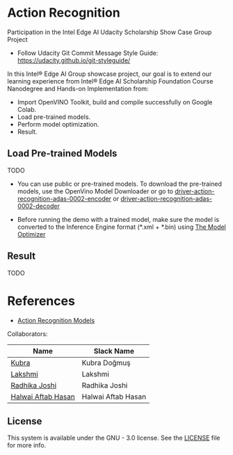 # Action Recognition

Participation in the Intel Edge AI Udacity Scholarship Show Case Group Project  
* Follow Udacity Git Commit Message Style Guide: https://udacity.github.io/git-styleguide/     


In this Intel® Edge AI Group showcase project, our goal is to extend our learning experience from Intel® Edge AI Scholarship Foundation Course Nanodegree and Hands-on Implementation from:    
* Import OpenVINO Toolkit, build and compile successfully on Google Colab.  
* Load pre-trained models.  
* Perform model optimization.   
* Result.

## Load Pre-trained Models   
TODO

*  You can use public or pre-trained models. To download the pre-trained models, use the OpenVino Model Downloader or go to [driver-action-recognition-adas-0002-encoder](https://docs.openvinotoolkit.org/latest/_models_intel_driver_action_recognition_adas_0002_encoder_description_driver_action_recognition_adas_0002_encoder.html) or [driver-action-recognition-adas-0002-decoder](https://docs.openvinotoolkit.org/latest/_models_intel_driver_action_recognition_adas_0002_decoder_description_driver_action_recognition_adas_0002_decoder.html)

* Before running the demo with a trained model, make sure the model is converted to the Inference Engine format (*.xml + *.bin) using [The Model Optimizer](https://docs.openvinotoolkit.org/latest/_docs_MO_DG_Deep_Learning_Model_Optimizer_DevGuide.html)


## Result
TODO  

# References

* [Action Recognition Models](https://docs.openvinotoolkit.org/latest/usergroup11.html)

Collaborators:  

| Name | Slack Name |
| ------------------------- | ------------------------- |
| [Kubra](https://github.com/kubradogmus) | Kubra Doğmuş | 
| [Lakshmi](https://github.com/) | Lakshmi |
| [Radhika Joshi](https://github.com/) | Radhika Joshi |
| [Halwai Aftab Hasan](https://github.com/) | Halwai Aftab Hasan |



## License
This system is available under the GNU - 3.0 license. See the [LICENSE](https://github.com/ahkhalwai/action_recognition_adas/blob/master/LICENSE) file for more info.

